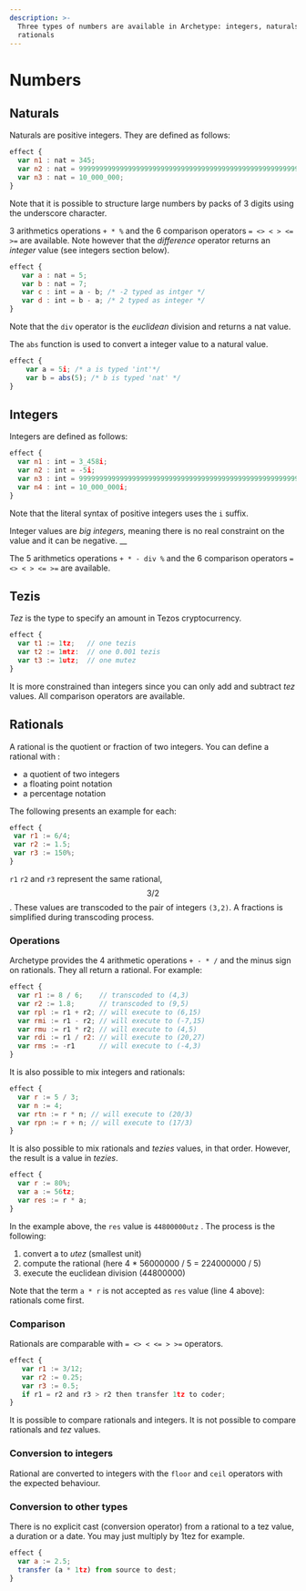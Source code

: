 ```yaml
---
description: >-
  Three types of numbers are available in Archetype: integers, naturals and
  rationals
---
```


# Numbers

## Naturals

Naturals are positive integers. They are defined as follows:

```javascript
effect {
  var n1 : nat = 345;
  var n2 : nat = 9999999999999999999999999999999999999999999999999999999;
  var n3 : nat = 10_000_000;
}
```

Note that it is possible to structure large numbers by packs of 3 digits using the underscore character.

3 arithmetics operations `+ * %` and the 6 comparison operators `= <> < > <= >=` are available. Note however that the _difference_ operator returns an _integer_ value \(see integers section below\).

```javascript
effect {
   var a : nat = 5;
   var b : nat = 7;
   var c : int = a - b; /* -2 typed as intger */
   var d : int = b - a; /* 2 typed as integer */
}
```

Note that the `div` operator is the _euclidean_ division and returns a nat value.

The `abs` function is used to convert a integer value to a natural value.

```javascript
effect {
    var a = 5i; /* a is typed 'int'*/
    var b = abs(5); /* b is typed 'nat' */
}
```

## Integers

Integers are defined as follows:

```javascript
effect {
  var n1 : int = 3_458i;
  var n2 : int = -5i;
  var n3 : int = 99999999999999999999999999999999999999999999999999999999i;
  var n4 : int = 10_000_000i;
}
```

Note that the literal syntax of positive integers uses the `i` suffix.

Integer values are _big integers,_ meaning there is no real constraint on the value and it can be negative. __

The 5 arithmetics operations `+ * - div %` and the 6 comparison operators `= <> < > <= >=` are available.

## Tezis

_Tez_ is the type to specify an amount in Tezos cryptocurrency. 

```javascript
effect {
  var t1 := 1tz;   // one tezis
  var t2 := 1mtz:  // one 0.001 tezis
  var t3 := 1utz;  // one mutez
}
```

It is more constrained than integers since you can only add and subtract _tez_ values. All comparison operators are available.

## Rationals

A rational is the quotient or fraction of two integers. You can define a rational with :

* a quotient of two integers
* a floating point notation
* a percentage notation

The following presents an example for each:

```javascript
effect {
 var r1 := 6/4;   
 var r2 := 1.5;
 var r3 := 150%;
} 
```

`r1` `r2` and `r3` represent the same rational, $$3/2 $$ . These values are  transcoded to the pair of integers `(3,2)`. A fractions is simplified during transcoding process. 

### Operations

Archetype provides the 4 arithmetic operations `+ - * /` and the minus sign on rationals. They all return a rational. For example:

```javascript
effect {
  var r1 := 8 / 6;    // transcoded to (4,3)
  var r2 := 1.8;      // transcoded to (9,5)
  var rpl := r1 + r2; // will execute to (6,15)
  var rmi := r1 - r2; // will execute to (-7,15)
  var rmu := r1 * r2; // will execute to (4,5)
  var rdi := r1 / r2: // will execute to (20,27)
  var rms := -r1      // will execute to (-4,3) 
}
```

It is also possible to mix integers and rationals:

```javascript
effect {
  var r := 5 / 3;
  var n := 4;
  var rtn := r * n; // will execute to (20/3)
  var rpn := r + n; // will execute to (17/3)
}
```

It is also possible to mix rationals and _tezies_ values, in that order. However, the result is a value in _tezies_. 

```javascript
effect {
  var r := 80%;
  var a := 56tz;
  var res := r * a;
}
```

In the example above, the `res` value is `44800000utz` . The process is the following:

1. convert a to _utez_ \(smallest unit\)
2. compute the rational \(here 4 \* 56000000 / 5 = 224000000 / 5\)
3. execute the euclidean division \(44800000\)

Note that the term `a * r`  is not accepted as `res` value \(line 4 above\): rationals come first.

### Comparison

Rationals are comparable with `= <> < <= > >=` operators.

```javascript
effect {
   var r1 := 3/12;
   var r2 := 0.25;
   var r3 := 0.5;
   if r1 = r2 and r3 > r2 then transfer 1tz to coder;
}
```

It is possible to compare rationals and integers. It is not possible to compare rationals and _tez_ values.

### Conversion to integers

Rational are converted to integers with the `floor` and `ceil` operators with the expected behaviour.

### Conversion to other types

There is no explicit cast \(conversion operator\) from a rational to a tez value, a duration or a date. You may just multiply by 1tez for example.

```javascript
effect {
  var a := 2.5;
  transfer (a * 1tz) from source to dest;
}
```



